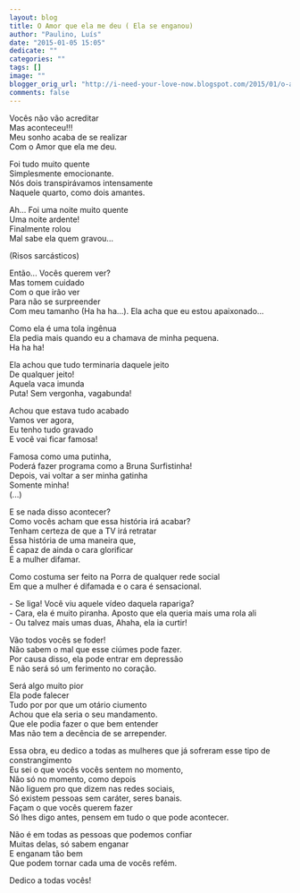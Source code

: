 ```yaml
---
layout: blog
title: O Amor que ela me deu ( Ela se enganou)
author: "Paulino, Luís"
date: "2015-01-05 15:05"
dedicate: ""
categories: ""
tags: []
image: ""
blogger_orig_url: "http://i-need-your-love-now.blogspot.com/2015/01/o-amor-que-ela-me-deu-ela-se-enganou.html"
comments: false
---
```


Vocês não vão acreditar\
Mas aconteceu!!!\
Meu sonho acaba de se realizar\
Com o Amor que ela me deu.

Foi tudo muito quente\
Simplesmente emocionante.\
Nós dois transpirávamos intensamente\
Naquele quarto, como dois amantes.

Ah... Foi uma noite muito quente\
Uma noite ardente!\
Finalmente rolou\
Mal sabe ela quem gravou...

(Risos sarcásticos)

Então... Vocês querem ver?\
Mas tomem cuidado\
Com o que irão ver\
Para não se surpreender\
Com meu tamanho (Ha ha ha...). Ela acha que eu estou apaixonado...

Como ela é uma tola ingênua\
Ela pedia mais quando eu a chamava de minha pequena.\
Ha ha ha!

Ela achou que tudo terminaria daquele jeito\
De qualquer jeito!\
Aquela vaca imunda\
Puta! Sem vergonha, vagabunda!

Achou que estava tudo acabado\
Vamos ver agora,\
Eu tenho tudo gravado\
E você vai ficar famosa!

Famosa como uma putinha,\
Poderá fazer programa como a Bruna Surfistinha!\
Depois, vai voltar a ser minha gatinha\
Somente minha!\
(...)

E se nada disso acontecer?\
Como vocês acham que essa história irá acabar?\
Tenham certeza de que a TV irá retratar\
Essa história de uma maneira que,\
É capaz de ainda o cara glorificar\
E a mulher difamar.

Como costuma ser feito na Porra de qualquer rede social\
Em que a mulher é difamada e o cara é sensacional.

\- Se liga! Você viu aquele vídeo daquela rapariga?\
\- Cara, ela é muito piranha. Aposto que ela queria mais uma rola ali\
\- Ou talvez mais umas duas, Ahaha, ela ia curtir!

Vão todos vocês se foder!\
Não sabem o mal que esse ciúmes pode fazer.\
Por causa disso, ela pode entrar em depressão\
E não será só um ferimento no coração.

Será algo muito pior\
Ela pode falecer\
Tudo por por que um otário ciumento\
Achou que ela seria o seu mandamento.\
Que ele podia fazer o que bem entender\
Mas não tem a decência de se arrepender.

Essa obra, eu dedico a todas as mulheres que já sofreram esse tipo de constrangimento\
Eu sei o que vocês vocês sentem no momento,\
Não só no momento, como depois\
Não liguem pro que dizem nas redes sociais,\
Só existem pessoas sem caráter, seres banais.\
Façam o que vocês querem fazer\
Só lhes digo antes, pensem em tudo o que pode acontecer.

Não é em todas as pessoas que podemos confiar\
Muitas delas, só sabem enganar\
E enganam tão bem\
Que podem tornar cada uma de vocês refém.

Dedico a todas vocês!
